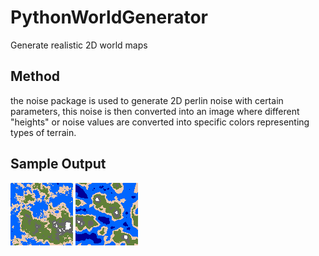 # PythonWorldGenerator
Generate realistic 2D world maps

## Method
the noise package is used to generate 2D perlin noise with certain parameters, this noise is then converted into an image where different "heights" or noise values are converted into specific colors representing types of terrain.  

## Sample Output
![sample 1](output/sample1.png)
![sample 2](output/sample2.png)